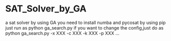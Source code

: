 # SAT_Solver_by_GA
a sat solver by using GA
you need to install numba and pycosat by using pip
just run as python ga_search.py
if you want to change the config,just do as python ga_search.py -x XXX -c XXX -k XXX -p XXX ...
